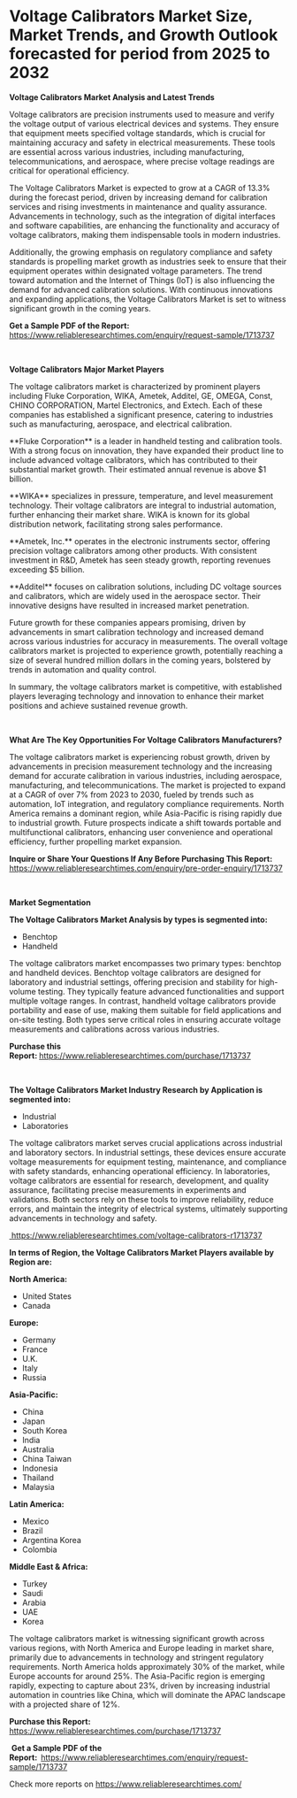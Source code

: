 <p><h1>Voltage Calibrators Market Size, Market Trends, and Growth Outlook forecasted for period from 2025 to 2032</h1></p><p><strong>Voltage Calibrators Market Analysis and Latest Trends</strong></p>
<p><p>Voltage calibrators are precision instruments used to measure and verify the voltage output of various electrical devices and systems. They ensure that equipment meets specified voltage standards, which is crucial for maintaining accuracy and safety in electrical measurements. These tools are essential across various industries, including manufacturing, telecommunications, and aerospace, where precise voltage readings are critical for operational efficiency.</p><p>The Voltage Calibrators Market is expected to grow at a CAGR of 13.3% during the forecast period, driven by increasing demand for calibration services and rising investments in maintenance and quality assurance. Advancements in technology, such as the integration of digital interfaces and software capabilities, are enhancing the functionality and accuracy of voltage calibrators, making them indispensable tools in modern industries.</p><p>Additionally, the growing emphasis on regulatory compliance and safety standards is propelling market growth as industries seek to ensure that their equipment operates within designated voltage parameters. The trend toward automation and the Internet of Things (IoT) is also influencing the demand for advanced calibration solutions. With continuous innovations and expanding applications, the Voltage Calibrators Market is set to witness significant growth in the coming years.</p></p>
<p><strong>Get a Sample PDF of the Report:&nbsp;</strong> <a href="https://www.reliableresearchtimes.com/enquiry/request-sample/1713737?utm_campaign=2347&utm_medium=2&utm_source=Github&utm_content=ia&utm_term=18022025&utm_id=voltage-calibrators">https://www.reliableresearchtimes.com/enquiry/request-sample/1713737</a></p>
<p>&nbsp;</p>
<p><strong>Voltage Calibrators Major Market Players</strong></p>
<p><p>The voltage calibrators market is characterized by prominent players including Fluke Corporation, WIKA, Ametek, Additel, GE, OMEGA, Const, CHINO CORPORATION, Martel Electronics, and Extech. Each of these companies has established a significant presence, catering to industries such as manufacturing, aerospace, and electrical calibration.</p><p>**Fluke Corporation** is a leader in handheld testing and calibration tools. With a strong focus on innovation, they have expanded their product line to include advanced voltage calibrators, which has contributed to their substantial market growth. Their estimated annual revenue is above $1 billion.</p><p>**WIKA** specializes in pressure, temperature, and level measurement technology. Their voltage calibrators are integral to industrial automation, further enhancing their market share. WIKA is known for its global distribution network, facilitating strong sales performance.</p><p>**Ametek, Inc.** operates in the electronic instruments sector, offering precision voltage calibrators among other products. With consistent investment in R&D, Ametek has seen steady growth, reporting revenues exceeding $5 billion.</p><p>**Additel** focuses on calibration solutions, including DC voltage sources and calibrators, which are widely used in the aerospace sector. Their innovative designs have resulted in increased market penetration.</p><p>Future growth for these companies appears promising, driven by advancements in smart calibration technology and increased demand across various industries for accuracy in measurements. The overall voltage calibrators market is projected to experience growth, potentially reaching a size of several hundred million dollars in the coming years, bolstered by trends in automation and quality control.</p><p>In summary, the voltage calibrators market is competitive, with established players leveraging technology and innovation to enhance their market positions and achieve sustained revenue growth.</p></p>
<p>&nbsp;</p>
<p><strong>What Are The Key Opportunities For Voltage Calibrators Manufacturers?</strong></p>
<p><p>The voltage calibrators market is experiencing robust growth, driven by advancements in precision measurement technology and the increasing demand for accurate calibration in various industries, including aerospace, manufacturing, and telecommunications. The market is projected to expand at a CAGR of over 7% from 2023 to 2030, fueled by trends such as automation, IoT integration, and regulatory compliance requirements. North America remains a dominant region, while Asia-Pacific is rising rapidly due to industrial growth. Future prospects indicate a shift towards portable and multifunctional calibrators, enhancing user convenience and operational efficiency, further propelling market expansion.</p></p>
<p><strong>Inquire or Share Your Questions If Any Before Purchasing This Report:</strong> <a href="https://www.reliableresearchtimes.com/enquiry/pre-order-enquiry/1713737?utm_campaign=2347&utm_medium=2&utm_source=Github&utm_content=ia&utm_term=18022025&utm_id=voltage-calibrators">https://www.reliableresearchtimes.com/enquiry/pre-order-enquiry/1713737</a></p>
<p>&nbsp;</p>
<p><strong>Market Segmentation</strong></p>
<p><strong>The Voltage Calibrators Market Analysis by types is segmented into:</strong></p>
<p><ul><li>Benchtop</li><li>Handheld</li></ul></p>
<p><p>The voltage calibrators market encompasses two primary types: benchtop and handheld devices. Benchtop voltage calibrators are designed for laboratory and industrial settings, offering precision and stability for high-volume testing. They typically feature advanced functionalities and support multiple voltage ranges. In contrast, handheld voltage calibrators provide portability and ease of use, making them suitable for field applications and on-site testing. Both types serve critical roles in ensuring accurate voltage measurements and calibrations across various industries.</p></p>
<p><strong>Purchase this Report:&nbsp;</strong><a href="https://www.reliableresearchtimes.com/purchase/1713737?utm_campaign=2347&utm_medium=2&utm_source=Github&utm_content=ia&utm_term=18022025&utm_id=voltage-calibrators">https://www.reliableresearchtimes.com/purchase/1713737</a></p>
<p>&nbsp;</p>
<p><strong>The Voltage Calibrators Market Industry Research by Application is segmented into:</strong></p>
<p><ul><li>Industrial</li><li>Laboratories</li></ul></p>
<p><p>The voltage calibrators market serves crucial applications across industrial and laboratory sectors. In industrial settings, these devices ensure accurate voltage measurements for equipment testing, maintenance, and compliance with safety standards, enhancing operational efficiency. In laboratories, voltage calibrators are essential for research, development, and quality assurance, facilitating precise measurements in experiments and validations. Both sectors rely on these tools to improve reliability, reduce errors, and maintain the integrity of electrical systems, ultimately supporting advancements in technology and safety.</p></p>
<p><a href="https://www.reliableresearchtimes.com/voltage-calibrators-r1713737?utm_campaign=2347&utm_medium=2&utm_source=Github&utm_content=ia&utm_term=18022025&utm_id=voltage-calibrators">&nbsp;https://www.reliableresearchtimes.com/voltage-calibrators-r1713737</a></p>
<p><strong>In terms of Region, the Voltage Calibrators Market Players available by Region are:</strong></p>
<p>
    <p> <strong> North America: </strong>
        <ul>
            <li>United States</li>
            <li>Canada</li>
        </ul>
        </p> 
    <p> <strong> Europe: </strong>
        <ul>
            <li>Germany</li>
            <li>France</li>
            <li>U.K.</li>
            <li>Italy</li>
            <li>Russia</li>
        </ul>
        </p> 
    <p> <strong> Asia-Pacific: </strong>
        <ul>
            <li>China</li>
            <li>Japan</li>
            <li>South Korea</li>
            <li>India</li>
            <li>Australia</li>
            <li>China Taiwan</li>
            <li>Indonesia</li>
            <li>Thailand</li>
            <li>Malaysia</li>
        </ul>
        </p> 
    <p> <strong> Latin America: </strong>
        <ul>
            <li>Mexico</li>
            <li>Brazil</li>
            <li>Argentina Korea</li>
            <li>Colombia</li>
        </ul>
        </p> 
    <p> <strong> Middle East & Africa: </strong>
        <ul>
            <li>Turkey</li>
            <li>Saudi</li>
            <li>Arabia</li>
            <li>UAE</li>
            <li>Korea</li>
        </ul>
    </p>
    </p>
<p><p>The voltage calibrators market is witnessing significant growth across various regions, with North America and Europe leading in market share, primarily due to advancements in technology and stringent regulatory requirements. North America holds approximately 30% of the market, while Europe accounts for around 25%. The Asia-Pacific region is emerging rapidly, expecting to capture about 23%, driven by increasing industrial automation in countries like China, which will dominate the APAC landscape with a projected share of 12%.</p></p>
<p><strong>Purchase this Report: </strong><a href="https://www.reliableresearchtimes.com/purchase/1713737?utm_campaign=2347&utm_medium=2&utm_source=Github&utm_content=ia&utm_term=18022025&utm_id=voltage-calibrators">https://www.reliableresearchtimes.com/purchase/1713737</a></p>
<p>&nbsp;<strong>Get a Sample PDF of the Report:&nbsp;&nbsp;</strong><a href="https://www.reliableresearchtimes.com/enquiry/request-sample/1713737?utm_campaign=2347&utm_medium=2&utm_source=Github&utm_content=ia&utm_term=18022025&utm_id=voltage-calibrators">https://www.reliableresearchtimes.com/enquiry/request-sample/1713737</a></p>
<p><strong></strong></p>
<p>Check more reports on <a href="https://www.reliableresearchtimes.com/?utm_campaign=2347&utm_medium=2&utm_source=Github&utm_content=ia&utm_term=18022025&utm_id=voltage-calibrators">https://www.reliableresearchtimes.com/</a></p>